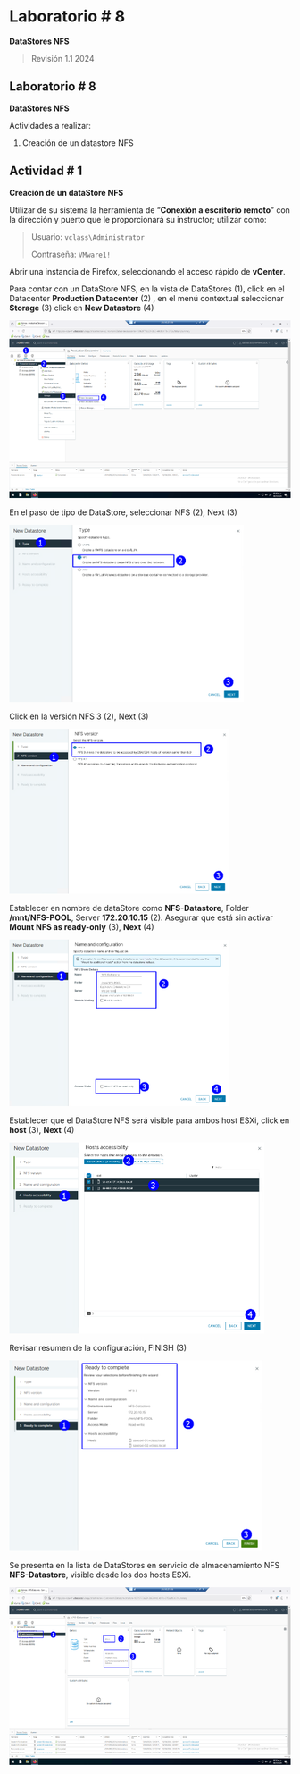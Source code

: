 # Laboratorio \# 8

**DataStores NFS**

> Revisión 1.1 2024

## Laboratorio \# 8

**DataStores NFS**

Actividades a realizar:

1.  Creación de un datastore NFS

## Actividad \# 1

**Creación de un dataStore NFS**

Utilizar de su sistema la herramienta de “**Conexión a escritorio
remoto**” con la dirección y puerto que le proporcionará su instructor;
utilizar como:

> Usuario: `vclass\Administrator`
>
> Contraseña: `VMware1!`

Abrir una instancia de Firefox, seleccionando el acceso rápido de
**vCenter**.

Para contar con un DataStore NFS, en la vista de DataStores (1), click
en el Datacenter **Production Datacenter** (2) , en el menú contextual
seleccionar **Storage** (3) click en **New Datastore** (4)

<img src="./media/image1.png" style="width:5.88889in;height:3.3125in"
alt="A screenshot of a computer Description automatically generated" />

En el paso de tipo de DataStore, seleccionar NFS (2), Next (3)

<img src="./media/image2.png" style="width:4.37845in;height:3.30816in"
alt="A screenshot of a computer Description automatically generated" />

Click en la versión NFS 3 (2), Next (3)

<img src="./media/image3.png" style="width:4.09059in;height:3.07552in"
alt="A screenshot of a computer Description automatically generated" />

Establecer en nombre de dataStore como **NFS-Datastore**, Folder
**/mnt/NFS-POOL**, Server **172.20.10.15** (2). Asegurar que está sin
activar **Mount NFS as ready-only** (3), **Next** (4)

<img src="./media/image4.png" style="width:4.10156in;height:3.09896in"
alt="A screenshot of a computer Description automatically generated" />

Establecer que el DataStore NFS será visible para ambos host ESXi, click
en **host** (3), **Next** (4)

<img src="./media/image5.png" style="width:4.76302in;height:3.56787in"
alt="A screenshot of a computer Description automatically generated" />

Revisar resumen de la configuración, FINISH (3)

<img src="./media/image6.png" style="width:4.73177in;height:3.54446in"
alt="A screenshot of a computer Description automatically generated" />

Se presenta en la lista de DataStores en servicio de almacenamiento NFS
**NFS-Datastore**, visible desde los dos hosts ESXi.

<img src="./media/image7.png" style="width:5.88889in;height:3.3125in"
alt="A screenshot of a computer Description automatically generated" />
